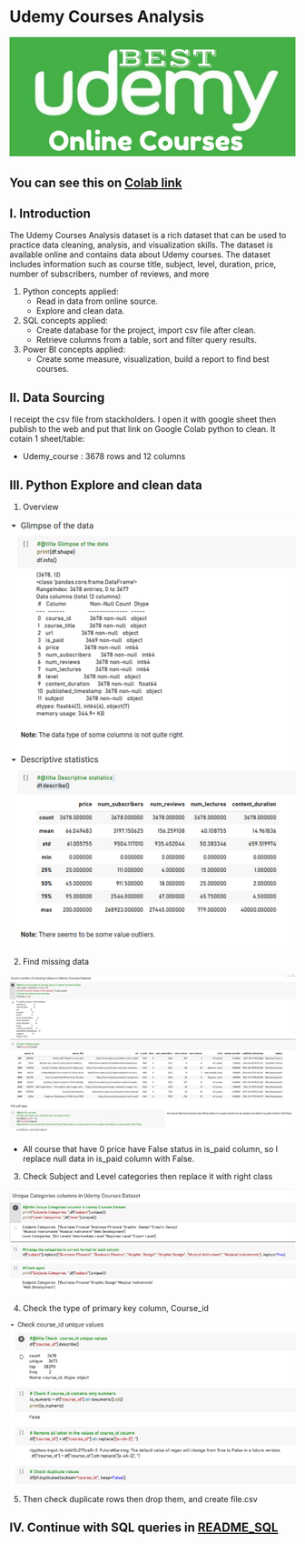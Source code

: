 # Udemy Courses Analysis
![](images/pic1.png)

You can see this on [Colab link](https://colab.research.google.com/drive/1F4TJbCf3uUChmQ66VyTCamWfllZObByO?usp=sharing)
---
## I. Introduction
The Udemy Courses Analysis dataset is a rich dataset that can be used to practice data cleaning, analysis, and visualization skills. The dataset is available online and contains data about Udemy courses. 
The dataset includes information such as course title, subject, level, duration, price, number of subscribers, number of reviews, and more
1.	Python concepts applied:
    + Read in data from online source.
    + Explore and clean data.
2.	SQL concepts applied:
    + Create database for the project, import csv file after clean.
    + Retrieve columns from a table, sort and filter query results.
3.	Power BI concepts applied:
    + Create some measure, visualization, build a report to find best courses.
## II. Data Sourcing
I receipt the csv file from stackholders. I open it with google sheet then publish to the web and put that link on Google Colab python to clean.
It cotain 1 sheet/table:
  + Udemy_course : 3678 rows and 12 columns
## III. Python Explore and clean data
1. Overview

![](images/PythonDtype.png)

2. Find missing data

![](images/Pynan.png)

 * All course that have 0 price have False status in is_paid column, so I replace null data in is_paid column with False.
3. Check Subject and Level categories then replace it with right class

![](images/PySubject.png)

4. Check the type of primary key column, Course_id 

![](images/PyID.png)

5. Then check duplicate rows then drop them, and create file.csv
## IV. Continue with SQL queries in [README_SQL]()
